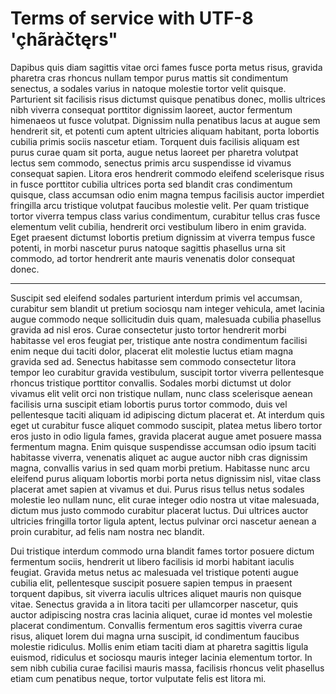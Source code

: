 Terms of service with UTF-8 'çhãràčtęrs"
========================================

Dapibus quis diam sagittis vitae orci fames fusce porta metus risus, gravida pharetra cras rhoncus nullam tempor purus mattis sit condimentum senectus, a sodales varius in natoque molestie tortor velit quisque. Parturient sit facilisis risus dictumst quisque penatibus donec, mollis ultrices nibh viverra consequat porttitor dignissim laoreet, auctor fermentum himenaeos ut fusce volutpat. Dignissim nulla penatibus lacus at augue sem hendrerit sit, et potenti cum aptent ultricies aliquam habitant, porta lobortis cubilia primis sociis nascetur etiam. Torquent duis facilisis aliquam est purus curae quam sit porta, augue netus laoreet per pharetra volutpat lectus sem commodo, senectus primis arcu suspendisse id vivamus consequat sapien. Litora eros hendrerit commodo eleifend scelerisque risus in fusce porttitor cubilia ultrices porta sed blandit cras condimentum quisque, class accumsan odio enim magna tempus facilisis auctor imperdiet fringilla arcu tristique volutpat faucibus molestie velit. Per quam tristique tortor viverra tempus class varius condimentum, curabitur tellus cras fusce elementum velit cubilia, hendrerit orci vestibulum libero in enim gravida. Eget praesent dictumst lobortis pretium dignissim at viverra tempus fusce potenti, in morbi nascetur purus natoque sagittis phasellus urna sit commodo, ad tortor hendrerit ante mauris venenatis dolor consequat donec.

* * *

Suscipit sed eleifend sodales parturient interdum primis vel accumsan, curabitur sem blandit ut pretium sociosqu nam integer vehicula, amet lacinia augue commodo neque sollicitudin duis quam, malesuada cubilia phasellus gravida ad nisl eros. Curae consectetur justo tortor hendrerit morbi habitasse vel eros feugiat per, tristique ante nostra condimentum facilisi enim neque dui taciti dolor, placerat elit molestie luctus etiam magna gravida sed ad. Senectus habitasse sem commodo consectetur litora tempor leo curabitur gravida vestibulum, suscipit tortor viverra pellentesque rhoncus tristique porttitor convallis. Sodales morbi dictumst ut dolor vivamus elit velit orci non tristique nullam, nunc class scelerisque aenean facilisis urna suscipit etiam lobortis purus tortor commodo, duis vel pellentesque taciti aliquam id adipiscing dictum placerat et. At interdum quis eget ut curabitur fusce aliquet commodo suscipit, platea metus libero tortor eros justo in odio ligula fames, gravida placerat augue amet posuere massa fermentum magna. Enim quisque suspendisse accumsan odio ipsum taciti habitasse viverra, venenatis aliquet ac augue auctor nibh cras dignissim magna, convallis varius in sed quam morbi pretium. Habitasse nunc arcu eleifend purus aliquam lobortis morbi porta netus dignissim nisl, vitae class placerat amet sapien at vivamus et dui. Purus risus tellus netus sodales molestie leo nullam nunc, elit curae integer odio nostra ut vitae malesuada, dictum mus justo commodo curabitur placerat luctus. Dui ultrices auctor ultricies fringilla tortor ligula aptent, lectus pulvinar orci nascetur aenean a proin curabitur, ad felis nam nostra nec blandit.

Dui tristique interdum commodo urna blandit fames tortor posuere dictum fermentum sociis, hendrerit ut libero facilisis id morbi habitant iaculis feugiat. Gravida metus netus ac malesuada vel tristique potenti augue cubilia elit, pellentesque suscipit posuere sapien tempus in praesent torquent dapibus, sit viverra iaculis ultrices aliquet mauris non quisque vitae. Senectus gravida a in litora taciti per ullamcorper nascetur, quis auctor adipiscing nostra cras lacinia aliquet, curae id montes vel molestie placerat condimentum. Convallis fermentum eros sagittis viverra curae risus, aliquet lorem dui magna urna suscipit, id condimentum faucibus molestie ridiculus. Mollis enim etiam taciti diam at pharetra sagittis ligula euismod, ridiculus et sociosqu mauris integer lacinia elementum tortor. In sem nibh cubilia curae facilisi mauris massa, facilisis rhoncus velit phasellus etiam cum penatibus neque, tortor vulputate felis est litora mi.